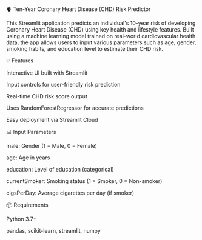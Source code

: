 🫀 Ten-Year Coronary Heart Disease (CHD) Risk Predictor

This Streamlit application predicts an individual's 10-year risk of developing Coronary Heart Disease (CHD) using key health and lifestyle features. Built using a machine learning model trained on real-world cardiovascular health data, the app allows users to input various parameters such as age, gender, smoking habits, and education level to estimate their CHD risk.

💡 Features

Interactive UI built with Streamlit

Input controls for user-friendly risk prediction

Real-time CHD risk score output

Uses RandomForestRegressor for accurate predictions

Easy deployment via Streamlit Cloud


📊 Input Parameters

male: Gender (1 = Male, 0 = Female)

age: Age in years

education: Level of education (categorical)

currentSmoker: Smoking status (1 = Smoker, 0 = Non-smoker)

cigsPerDay: Average cigarettes per day (if smoker)


📦 Requirements

Python 3.7+

pandas, scikit-learn, streamlit, numpy
